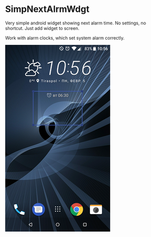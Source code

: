 # SimpNextAlrmWdgt

Very simple android widget showing next alarm time.
No settings, no shortcut. Just add widget to screen.

Work with alarm clocks, which set system alarm correctly.

![screenshot](screenshot.png?raw=true)
